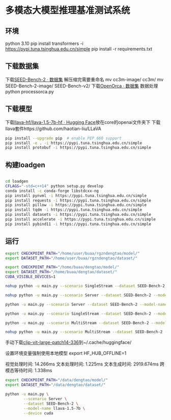 # 多模态大模型推理基准测试系统
## 环境
python 3.10
pip install transformers -i https://pypi.tuna.tsinghua.edu.cn/simple
pip install -r requirements.txt

## 下载数据集
下载[SEED-Bench-2 · 数据集](https://modelscope.cn/datasets/TencentARC/SEED-Bench-2/summary)
解压缩完需要重命名
mv cc3m-image/ cc3m/
mv SEED-Bench-2-image/ SEED-Bench-v2/
下载[OpenOrca · 数据集](https://huggingface.co/datasets/Open-Orca/OpenOrca)
数据处理python processorca.py


## 下载模型
下载[llava-hf/llava-1.5-7b-hf · Hugging Face](https://huggingface.co/llava-hf/llava-1.5-7b-hf)放在core的openai文件夹下
下载llava套件https://github.com/haotian-liu/LLaVA
```bash
pip install --upgrade pip  # enable PEP 660 support
pip install -e . -i https://pypi.tuna.tsinghua.edu.cn/simple
pip install protobuf -i https://pypi.tuna.tsinghua.edu.cn/simple
```

## 构建loadgen

```bash

cd loadgen
CFLAGS="-std=c++14" python setup.py develop
conda install -c conda-forge libstdcxx-ng
pip install pynvml -i https://pypi.tuna.tsinghua.edu.cn/simple
pip install requests -i https://pypi.tuna.tsinghua.edu.cn/simple
pip install pillow -i https://pypi.tuna.tsinghua.edu.cn/simple
pip install tqdm -i https://pypi.tuna.tsinghua.edu.cn/simple
pip install datasets -i https://pypi.tuna.tsinghua.edu.cn/simple
pip install accelerate -i https://pypi.tuna.tsinghua.edu.cn/simple
pip install pybind11 -i https://pypi.tuna.tsinghua.edu.cn/simple
```

## 运行

```bash
export CHECKPOINT_PATH="/home/user/buaa/rgzndengtao/model/"
export DATASET_PATH="/home/user/buaa/rgzndengtao/dataset/"

export CHECKPOINT_PATH="/home/buaa/dengtao/model/"
export DATASET_PATH="/home/buaa/dengtao/dataset/"
CUDA_VISIBLE_DEVICES=1

nohup python -u main.py --scenario SingleStream --dataset SEED-Bench-2 --model-name llava-v1.5-7b --total-sample-count 24576 --batch-size 1 --device cuda --test-mode PerformanceOnly > output.txt 2>&1 &

nohup python -u main.py --scenario Server --dataset SEED-Bench-2 --model-name llava-v1.5-7b --total-sample-count 34576 --batch-size 1 --device cuda --test-mode AccuracyOnly > output.txt 2>&1 &

python -u main.py --scenario Server --dataset SEED-Bench-2 --model-name llava-1.5-7b-hf --total-sample-count 34576 --batch-size 1 --device cuda --test-mode PerformanceOnly

python -u main.py --scenario SingleStream --dataset SEED-Bench-2 --model-name llava-1.5-7b-hf --total-sample-count 34576 --batch-size 1 --device cuda --test-mode PerformanceOnly

python -u main.py --scenario MultiStream --dataset SEED-Bench-2 --model-name llava-1.5-7b-hf --total-sample-count 34576 --batch-size 1 --device cuda --test-mode PerformanceOnly

nohup python -u main.py --scenario MultiStream --dataset SEED-Bench-2 --model-name llava-1.5-7b-hf --total-sample-count 34576 --batch-size 1 --device cuda --test-mode PerformanceOnly > output.txt 2>&1 &
```

手动下载[clip-vit-large-patch14-336](https://huggingface.co/openai/clip-vit-large-patch14-336)到~/.cache/huggingface/

设置环境变量强制使用本地模型 export HF_HUB_OFFLINE=1

视觉处理时间: 14.266ms
文本处理时间: 1.225ms
文本生成时间: 2919.674ms
跨模态等待时间: 1.338ms

```bash
export CHECKPOINT_PATH="/data/dengtao/model/"
export DATASET_PATH="/data/dengtao/dataset/"

python -u main.py \
        --scenario Server \
		--dataset SEED-Bench-2 \
		--model-name llava-1.5-7b \
		--device cuda
```